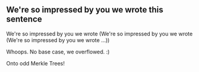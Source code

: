 ## We're so impressed by you we wrote this sentence

We're so impressed by you we wrote (We're so impressed by you we wrote (We're so impressed by you we wrote ...))

Whoops. No base case, we overflowed. :)

Onto odd Merkle Trees! 